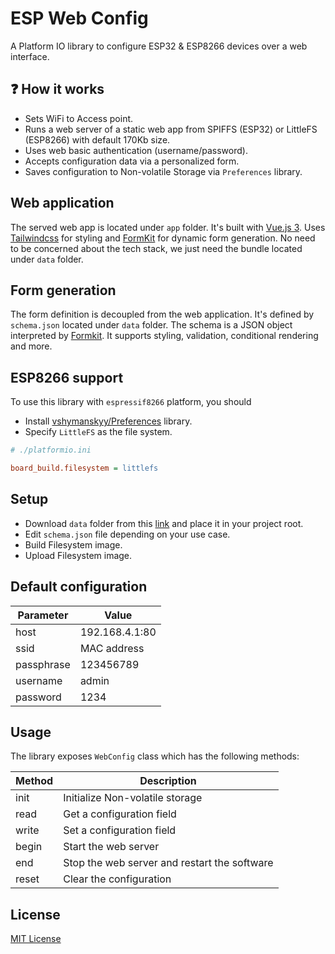 # ESP Web Config

A Platform IO library to configure ESP32 & ESP8266 devices over a web interface.

## ❓ How it works

- Sets WiFi to Access point.
- Runs a web server of a static web app from SPIFFS (ESP32) or LittleFS (ESP8266) with default 170Kb size.
- Uses web basic authentication (username/password).
- Accepts configuration data via a personalized form.
- Saves configuration to Non-volatile Storage via `Preferences` library.

## Web application

The served web app is located under `app` folder.
It's built with [Vue.js 3](https://vuejs.org/). Uses [Tailwindcss](https://tailwindcss.com/) for styling and [FormKit](https://formkit.com/) for dynamic form generation. No need to be concerned about the tech stack, we just need the bundle located under `data` folder.

## Form generation

The form definition is decoupled from the web application. It's defined by `schema.json` located under `data` folder. The schema is a JSON object interpreted by [Formkit](https://formkit.com/essentials/schema). It supports styling, validation, conditional rendering and more.

## ESP8266 support

To use this library with `espressif8266` platform, you should

- Install [vshymanskyy/Preferences](https://registry.platformio.org/libraries/vshymanskyy/Preferences) library.
- Specify `LittleFS` as the file system.

```ini
# ./platformio.ini

board_build.filesystem = littlefs
```

## Setup

- Download `data` folder from this [link](https://minhaskamal.github.io/DownGit/#/home?url=https://github.com/becem-gharbi/esp-web-config/tree/main/data) and place it in your project root.
- Edit `schema.json` file depending on your use case.
- Build Filesystem image.
- Upload Filesystem image.

## Default configuration

| Parameter  | Value          |
| ---------- | -------------- |
| host       | 192.168.4.1:80 |
| ssid       | MAC address    |
| passphrase | 123456789      |
| username   | admin          |
| password   | 1234           |

## Usage

The library exposes `WebConfig` class which has the following methods:

| Method | Description                                  |
| ------ | -------------------------------------------- |
| init   | Initialize Non-volatile storage              |
| read   | Get a configuration field                    |
| write  | Set a configuration field                    |
| begin  | Start the web server                         |
| end    | Stop the web server and restart the software |
| reset  | Clear the configuration                      |

## License

[MIT License](./LICENSE)
